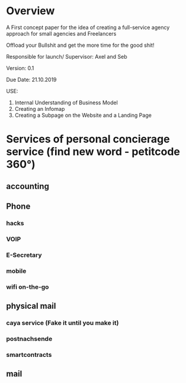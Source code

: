 <!-- TITLE: Petitcode 360 -->
<!-- SUBTITLE: A quick summary of Petitcode 360 -->

# Overview

A First concept paper for the idea of creating a full-service agency approach for small agencies and Freelancers


Offload your Bullshit and get the more time for the good shit!


Responsible for launch/ Supervisor: Axel and Seb


Version: 0.1

Due Date: 21.10.2019

USE: 
1.	Internal Understanding of Business Model
2.	Creating an Infomap
3.	Creating a Subpage on the Website and a Landing Page


# Services of personal concierage service (find new word - petitcode 360°)

## accounting

## Phone

### hacks

### VOIP

### E-Secretary 

### mobile

### wifi on-the-go

## physical mail 

### caya service (Fake it until you make it)

### postnachsende 

### smartcontracts 

## mail 




